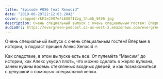 ```yaml
---
title: "Episode #086 feat Xenocid"
date: "2019-06-29T22:12:03.284Z"
cover: cropped-rkP3xC9R7eFiE8UfIZzg_thumb_9496.jpg
description: Очень специальный выпуск с очень специальным гостем! Впервые в истории, в подкаст пришел Алекс Xenocid 🔥
audioUrl: https://evergreen-podcast.s3-us-west-2.amazonaws.com/evergreen086.mp3
---
```


Очень специальный выпуск с очень специальным гостем! Впервые в истории, в подкаст пришел Алекс Xenocid 🔥

Как следствие, в этом выпуске есть все. От пулемёта “Максим” до истории, как Алекс укусил плоть, что можно сделать в жерло вулкана, зачем нужны восемь стеклянных входных дверей, и как познакомиться с девушкой с помошью специальной кепки.